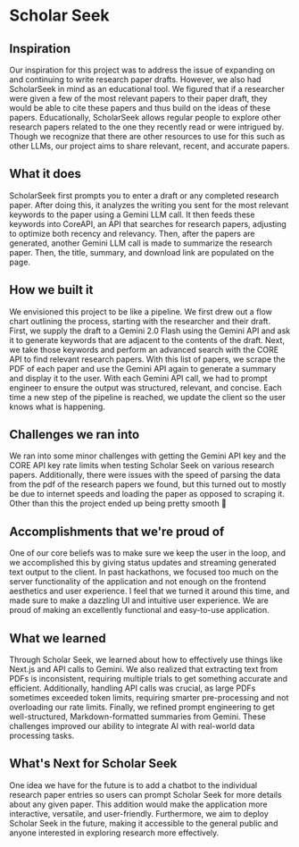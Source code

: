 # Scholar Seek

## Inspiration
Our inspiration for this project was to address the issue of expanding on and continuing to write research paper drafts. However, we also had ScholarSeek in mind as an educational tool. We figured that if a researcher were given a few of the most relevant papers to their paper draft, they would be able to cite these papers and thus build on the ideas of these papers. Educationally, ScholarSeek allows regular people to explore other research papers related to the one they recently read or were intrigued by. Though we recognize that there are other resources to use for this such as other LLMs, our project aims to share relevant, recent, and accurate papers.

## What it does
ScholarSeek first prompts you to enter a draft or any completed research paper. After doing this, it analyzes the writing you sent for the most relevant keywords to the paper using a Gemini LLM call. It then feeds these keywords into CoreAPI, an API that searches for research papers, adjusting to optimize both recency and relevancy. Then, after the papers are generated, another Gemini LLM call is made to summarize the research paper. Then, the title, summary, and download link are populated on the page.

## How we built it
We envisioned this project to be like a pipeline. We first drew out a flow chart outlining the process, starting with the researcher and their draft. First, we supply the draft to a Gemini 2.0 Flash using the Gemini API and ask it to generate keywords that are adjacent to the contents of the draft. Next, we take those keywords and perform an advanced search with the CORE API to find relevant research papers. With this list of papers, we scrape the PDF of each paper and use the Gemini API again to generate a summary and display it to the user. With each Gemini API call, we had to prompt engineer to ensure the output was structured, relevant, and concise. Each time a new step of the pipeline is reached, we update the client so the user knows what is happening.

## Challenges we ran into
We ran into some minor challenges with getting the Gemini API key and the CORE API key rate limits when testing Scholar Seek on various research papers. Additionally, there were issues with the speed of parsing the data from the pdf of the research papers we found, but this turned out to mostly be due to internet speeds and loading the paper as opposed to scraping it. Other than this the project ended up being pretty smooth 🙂

## Accomplishments that we're proud of
One of our core beliefs was to make sure we keep the user in the loop, and we accomplished this by giving status updates and streaming generated text output to the client. In past hackathons, we focused too much on the server functionality of the application and not enough on the frontend aesthetics and user experience. I feel that we turned it around this time, and made sure to make a dazzling UI and intuitive user experience. We are proud of making an excellently functional and easy-to-use application.

## What we learned
Through Scholar Seek, we learned about how to effectively use things like Next.js and API calls to Gemini. We also realized that extracting text from PDFs is inconsistent, requiring multiple trials to get something accurate and efficient. Additionally, handling API calls was crucial, as large PDFs sometimes exceeded token limits, requiring smarter pre-processing and not overloading our rate limits. Finally, we refined prompt engineering to get well-structured, Markdown-formatted summaries from Gemini. These challenges improved our ability to integrate AI with real-world data processing tasks.

## What's Next for Scholar Seek
One idea we have for the future is to add a chatbot to the individual research paper entries so users can prompt Scholar Seek for more details about any given paper. This addition would make the application more interactive, versatile, and user-friendly. Furthermore, we aim to deploy Scholar Seek in the future, making it accessible to the general public and anyone interested in exploring research more effectively.